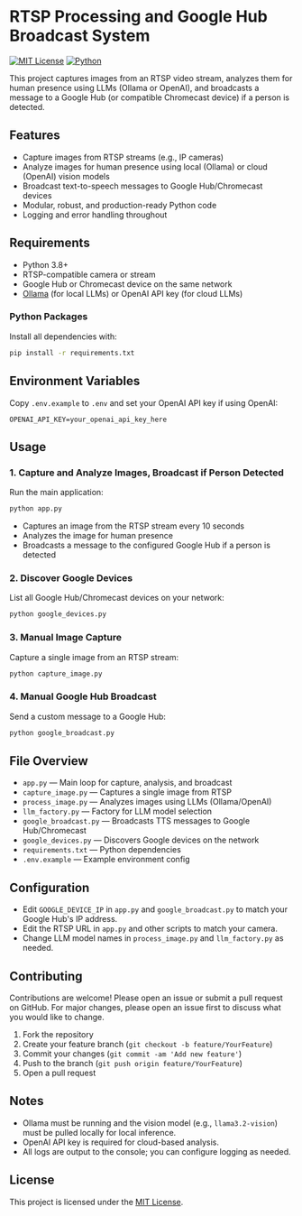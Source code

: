 # RTSP Processing and Google Hub Broadcast System

[![MIT License](https://img.shields.io/badge/license-MIT-blue.svg)](LICENSE)
[![Python](https://img.shields.io/badge/python-3.8%2B-blue.svg)](https://www.python.org/)

This project captures images from an RTSP video stream, analyzes them for human presence using LLMs (Ollama or OpenAI), and broadcasts a message to a Google Hub (or compatible Chromecast device) if a person is detected.

## Features
- Capture images from RTSP streams (e.g., IP cameras)
- Analyze images for human presence using local (Ollama) or cloud (OpenAI) vision models
- Broadcast text-to-speech messages to Google Hub/Chromecast devices
- Modular, robust, and production-ready Python code
- Logging and error handling throughout

## Requirements
- Python 3.8+
- RTSP-compatible camera or stream
- Google Hub or Chromecast device on the same network
- [Ollama](https://ollama.com/) (for local LLMs) or OpenAI API key (for cloud LLMs)

### Python Packages
Install all dependencies with:
```sh
pip install -r requirements.txt
```

## Environment Variables
Copy `.env.example` to `.env` and set your OpenAI API key if using OpenAI:
```
OPENAI_API_KEY=your_openai_api_key_here
```

## Usage

### 1. Capture and Analyze Images, Broadcast if Person Detected
Run the main application:
```sh
python app.py
```
- Captures an image from the RTSP stream every 10 seconds
- Analyzes the image for human presence
- Broadcasts a message to the configured Google Hub if a person is detected

### 2. Discover Google Devices
List all Google Hub/Chromecast devices on your network:
```sh
python google_devices.py
```

### 3. Manual Image Capture
Capture a single image from an RTSP stream:
```sh
python capture_image.py
```

### 4. Manual Google Hub Broadcast
Send a custom message to a Google Hub:
```sh
python google_broadcast.py
```

## File Overview
- `app.py` — Main loop for capture, analysis, and broadcast
- `capture_image.py` — Captures a single image from RTSP
- `process_image.py` — Analyzes images using LLMs (Ollama/OpenAI)
- `llm_factory.py` — Factory for LLM model selection
- `google_broadcast.py` — Broadcasts TTS messages to Google Hub/Chromecast
- `google_devices.py` — Discovers Google devices on the network
- `requirements.txt` — Python dependencies
- `.env.example` — Example environment config

## Configuration
- Edit `GOOGLE_DEVICE_IP` in `app.py` and `google_broadcast.py` to match your Google Hub's IP address.
- Edit the RTSP URL in `app.py` and other scripts to match your camera.
- Change LLM model names in `process_image.py` and `llm_factory.py` as needed.

## Contributing

Contributions are welcome! Please open an issue or submit a pull request on GitHub.
For major changes, please open an issue first to discuss what you would like to change.

1. Fork the repository
2. Create your feature branch (`git checkout -b feature/YourFeature`)
3. Commit your changes (`git commit -am 'Add new feature'`)
4. Push to the branch (`git push origin feature/YourFeature`)
5. Open a pull request

## Notes
- Ollama must be running and the vision model (e.g., `llama3.2-vision`) must be pulled locally for local inference.
- OpenAI API key is required for cloud-based analysis.
- All logs are output to the console; you can configure logging as needed.

## License

This project is licensed under the [MIT License](LICENSE).
